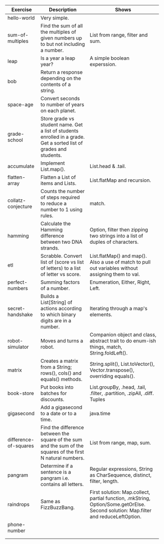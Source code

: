| Exercise | Description | Shows |
| -------- | ----------- | ----- |
| hello-world | Very simple. |
| sum-of-multiples | Find the sum of all the multiples of given numbers up to but not including a number. | List from range, filter and sum. |
| leap | Is a year a leap year? | A simple boolean experssion. |
| bob | Return a response depending on the contents of a string. | |
| space-age | Convert seconds to number of years on each planet. | |
| grade-school | Store grade vs student name. Get a list of students enrolled in a grade. Get a sorted list of grades and students. | |
| accumulate | Implement List.map(). | List.head & .tail. |
| flatten-array | Flatten a List of items and Lists. | List.flatMap and recursion. |
| collatz-conjecture | Counts the number of steps required to reduce a number to 1 using rules. | match. |
| hamming | Calculate the Hamming difference between two DNA strands. | Option, filter then zipping two strings into a list of duples of characters. |
| etl | Scrabble. Convert list of (score vs list of letters) to a list of letter vs score. | List.flatMap() and map(). Also a use of match to pull out variables without assigning them to val. |
| perfect-numbers | Summing factors of a number. | Enumeration, Either, Right, Left. |
| secret-handshake | Builds a List\[String\] of actions according to which binary digits are in a number. | Iterating through a map's elements. |
| robot-simulator | Moves and turns a robot. | Companion object and class, abstract trait to do enum-ish things, match, String.foldLeft(). |
| matrix | Creates a matrix from a String; rows(), cols() and equals() methods. | String.split(), List.toVector(), Vector.transpose(), overriding equals(). |
| book-store | Put books into batches for discounts. | List.groupBy, .head, .tail, .filter, .partition, .zipAll, .diff. Tuples |
| gigasecond | Add a gigasecond to a date or to a time. | java.time |
| difference-of-squares | Find the difference between the square of the sum and the sum of the squares of the first N natural numbers. | List from range, map, sum. |
| pangram | Determine if a sentence is a pangram i.e. contains all letters. | Regular expressions, String as CharSequence, distinct, filter, length. |
| raindrops | Same as FizzBuzzBang. | First solution: Map.collect, partial function, .mkString, Option/Some.getOrElse. Second solution: Map.filter and reduceLeftOption. |
| phone-number |  |  |
|  |  |  |
|  |  |  |
